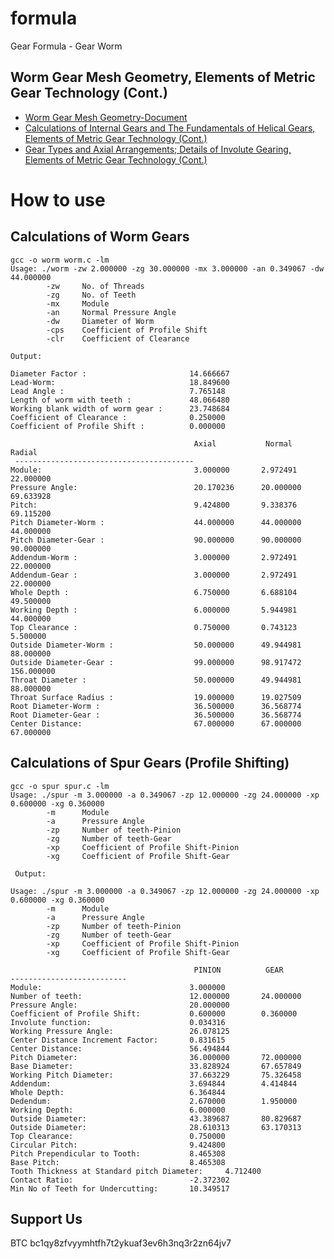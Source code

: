 # formula
Gear Formula - Gear Worm 

## Worm Gear Mesh Geometry, Elements of Metric Gear Technology (Cont.)
 - [Worm Gear Mesh Geometry-Document](https://www.sdp-si.com/resources/elements-of-metric-gear-technology/page5.php)
 - [Calculations of Internal Gears and The Fundamentals of Helical Gears, Elements of Metric Gear Technology (Cont.)](https://www.sdp-si.com/resources/elements-of-metric-gear-technology/page3.php)
 - [Gear Types and Axial Arrangements; Details of Involute Gearing, Elements of Metric Gear Technology (Cont.)](https://www.sdp-si.com/resources/elements-of-metric-gear-technology/page2.php#Section4)


# How to use 

## Calculations of Worm Gears
```
gcc -o worm worm.c -lm 
Usage: ./worm -zw 2.000000 -zg 30.000000 -mx 3.000000 -an 0.349067 -dw 44.000000
        -zw     No. of Threads
        -zg     No. of Teeth
        -mx     Module
        -an     Normal Pressure Angle
        -dw     Diameter of Worm
        -cps    Coefficient of Profile Shift
        -clr    Coefficient of Clearance
        
Output:

Diameter Factor :                       14.666667
Lead-Worm:                              18.849600
Lead Angle :                            7.765148
Length of worm with teeth :             48.066480
Working blank width of worm gear :      23.748684
Coefficient of Clearance :              0.250000
Coefficient of Profile Shift :          0.000000

                                         Axial           Normal          Radial
 ----------------------------------------
Module:                                  3.000000       2.972491        22.000000
Pressure Angle:                          20.170236      20.000000       69.633928
Pitch:                                   9.424800       9.338376        69.115200
Pitch Diameter-Worm :                    44.000000      44.000000       44.000000
Pitch Diameter-Gear :                    90.000000      90.000000       90.000000
Addendum-Worm :                          3.000000       2.972491        22.000000
Addendum-Gear :                          3.000000       2.972491        22.000000
Whole Depth :                            6.750000       6.688104        49.500000
Working Depth :                          6.000000       5.944981        44.000000
Top Clearance :                          0.750000       0.743123        5.500000
Outside Diameter-Worm :                  50.000000      49.944981       88.000000
Outside Diameter-Gear :                  99.000000      98.917472       156.000000
Throat Diameter :                        50.000000      49.944981       88.000000
Throat Surface Radius :                  19.000000      19.027509
Root Diameter-Worm :                     36.500000      36.568774
Root Diameter-Gear :                     36.500000      36.568774
Center Distance:                         67.000000      67.000000       67.000000
```

## Calculations of Spur Gears (Profile Shifting)
```
gcc -o spur spur.c -lm 
Usage: ./spur -m 3.000000 -a 0.349067 -zp 12.000000 -zg 24.000000 -xp 0.600000 -xg 0.360000
        -m      Module
        -a      Pressure Angle
        -zp     Number of teeth-Pinion
        -zg     Number of teeth-Gear
        -xp     Coefficient of Profile Shift-Pinion
        -xg     Coefficient of Profile Shift-Gear
        
 Output:
 
Usage: ./spur -m 3.000000 -a 0.349067 -zp 12.000000 -zg 24.000000 -xp 0.600000 -xg 0.360000
        -m      Module
        -a      Pressure Angle
        -zp     Number of teeth-Pinion
        -zg     Number of teeth-Gear
        -xp     Coefficient of Profile Shift-Pinion
        -xg     Coefficient of Profile Shift-Gear

                                         PINION          GEAR
--------------------------
Module:                                 3.000000
Number of teeth:                        12.000000       24.000000
Pressure Angle:                         20.000000
Coefficient of Profile Shift:           0.600000        0.360000
Involute function:                      0.034316
Working Pressure Angle:                 26.078125
Center Distance Increment Factor:       0.831615
Center Distance:                        56.494844
Pitch Diameter:                         36.000000       72.000000
Base Diameter:                          33.828924       67.657849
Working Pitch Diameter:                 37.663229       75.326458
Addendum:                               3.694844        4.414844
Whole Depth:                            6.364844
Dedendum:                               2.670000        1.950000
Working Depth:                          6.000000
Outside Diameter:                       43.389687       80.829687
Outside Diameter:                       28.610313       63.170313
Top Clearance:                          0.750000
Circular Pitch:                         9.424800
Pitch Prependicular to Tooth:           8.465308
Base Pitch:                             8.465308
Tooth Thickness at Standard pitch Diameter:     4.712400
Contact Ratio:                          -2.372302
Min No of Teeth for Undercutting:       10.349517
 ```

## Support Us
BTC    bc1qy8zfvyymhtfh7t2ykuaf3ev6h3nq3r2zn64jv7
